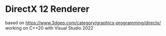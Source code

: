 # DirectX 12 Renderer
based on https://www.3dgep.com/category/graphics-programming/directx/
working on C++20 with Visual Studio 2022